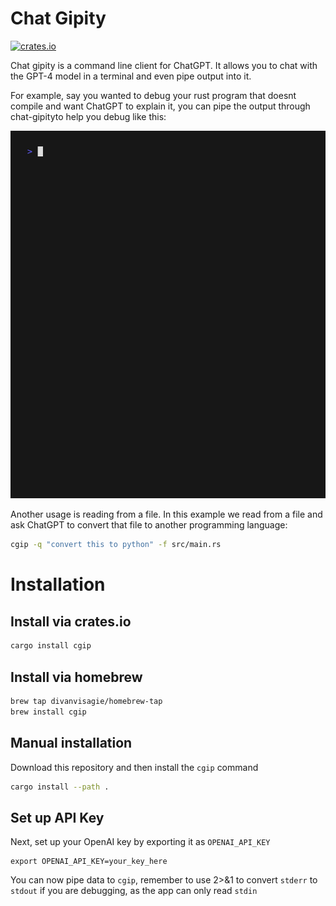 # Chat Gipity
[![crates.io](https://img.shields.io/crates/v/cgip.svg)](https://crates.io/crates/cgip)

Chat gipity is a command line client for ChatGPT. It allows you to chat with the 
GPT-4 model in a terminal and even pipe output into it.

For example, say you wanted to debug your rust program that doesnt compile and 
want ChatGPT to explain it, you can pipe the output through chat-gipityto help you
debug like this:

![Gif of Piping](docs/piping.gif)

Another usage is reading from a file. In this example we read from a file and ask 
ChatGPT to convert that file to another programming language:

```sh
cgip -q "convert this to python" -f src/main.rs
```

# Installation

## Install via crates.io

```bash
cargo install cgip
```

## Install via homebrew
```bash
brew tap divanvisagie/homebrew-tap
brew install cgip
```

## Manual installation
Download this repository and then install the `cgip` command
```bash
cargo install --path .
```

## Set up API Key
Next, set up your OpenAI key by exporting it as `OPENAI_API_KEY`
```
export OPENAI_API_KEY=your_key_here
```

You can now pipe data to `cgip`, remember to use 2>&1 to convert `stderr` to 
`stdout` if you are debugging, as the app can only read `stdin`


